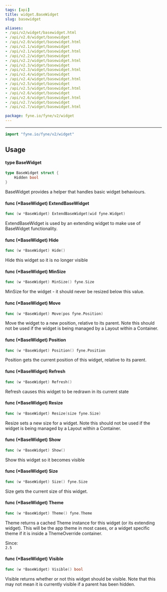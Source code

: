 ```yaml
---
tags: [api]
title: widget.BaseWidget
slug: basewidget

aliases:
- /api/v2/widget/basewidget.html
- /api/v2.0/widget/basewidget
- /api/v2.0/widget/basewidget.html
- /api/v2.1/widget/basewidget
- /api/v2.1/widget/basewidget.html
- /api/v2.2/widget/basewidget
- /api/v2.2/widget/basewidget.html
- /api/v2.3/widget/basewidget
- /api/v2.3/widget/basewidget.html
- /api/v2.4/widget/basewidget
- /api/v2.4/widget/basewidget.html
- /api/v2.5/widget/basewidget
- /api/v2.5/widget/basewidget.html
- /api/v2.6/widget/basewidget
- /api/v2.6/widget/basewidget.html
- /api/v2.7/widget/basewidget
- /api/v2.7/widget/basewidget.html

package: fyne.io/fyne/v2/widget
---
```



---
```go
import "fyne.io/fyne/v2/widget"
```

## Usage

#### type BaseWidget

```go
type BaseWidget struct {
	Hidden bool
}
```

BaseWidget provides a helper that handles basic widget behaviours.

#### func (*BaseWidget) ExtendBaseWidget

```go
func (w *BaseWidget) ExtendBaseWidget(wid fyne.Widget)
```
ExtendBaseWidget is used by an extending widget to make use of BaseWidget functionality.

#### func (*BaseWidget) Hide

```go
func (w *BaseWidget) Hide()
```
Hide this widget so it is no longer visible

#### func (*BaseWidget) MinSize

```go
func (w *BaseWidget) MinSize() fyne.Size
```
MinSize for the widget - it should never be resized below this value.

#### func (*BaseWidget) Move

```go
func (w *BaseWidget) Move(pos fyne.Position)
```
Move the widget to a new position, relative to its parent. Note this should not be used if the widget is being managed by a Layout within a Container.

#### func (*BaseWidget) Position

```go
func (w *BaseWidget) Position() fyne.Position
```
Position gets the current position of this widget, relative to its parent.

#### func (*BaseWidget) Refresh

```go
func (w *BaseWidget) Refresh()
```
Refresh causes this widget to be redrawn in its current state

#### func (*BaseWidget) Resize

```go
func (w *BaseWidget) Resize(size fyne.Size)
```
Resize sets a new size for a widget. Note this should not be used if the widget is being managed by a Layout within a Container.

#### func (*BaseWidget) Show

```go
func (w *BaseWidget) Show()
```
Show this widget so it becomes visible

#### func (*BaseWidget) Size

```go
func (w *BaseWidget) Size() fyne.Size
```
Size gets the current size of this widget.

#### func (*BaseWidget) Theme

```go
func (w *BaseWidget) Theme() fyne.Theme
```
Theme returns a cached Theme instance for this widget (or its extending widget). This will be the app theme in most cases, or a widget specific theme if it is inside a ThemeOverride container.


<div class="since">Since: <code>
2.5</code></div>

#### func (*BaseWidget) Visible

```go
func (w *BaseWidget) Visible() bool
```
Visible returns whether or not this widget should be visible. Note that this may not mean it is currently visible if a parent has been hidden.
